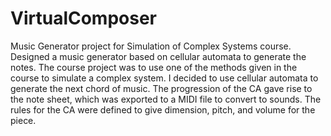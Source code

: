 # VirtualComposer
Music Generator project for Simulation of Complex Systems course. Designed a music generator based on cellular automata to generate the notes. 
The course project was to use one of the methods given in the course to simulate a complex system. I decided to use cellular automata to generate the next chord of music. The progression of the CA gave rise to the note sheet, which was exported to a MIDI file to convert to sounds. The rules for the CA were defined to give dimension, pitch, and volume for the piece. 
